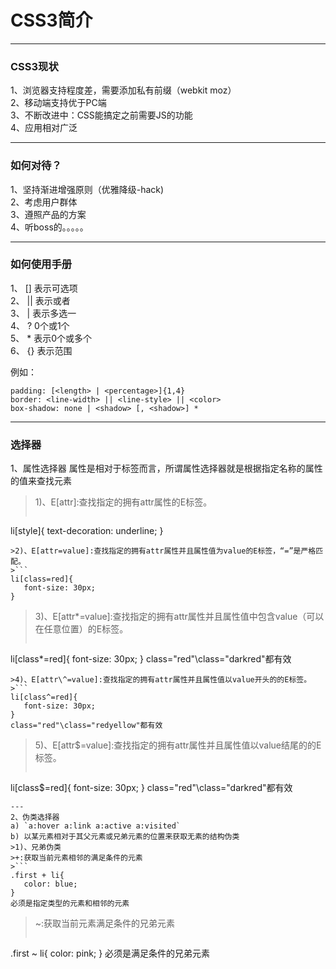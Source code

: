 # CSS3简介
- - -
### CSS3现状
 1、浏览器支持程度差，需要添加私有前缀（webkit moz）  
 2、移动端支持优于PC端  
 3、不断改进中：CSS能搞定之前需要JS的功能  
 4、应用相对广泛  
- - -
### 如何对待？
 1、坚持渐进增强原则（优雅降级-hack)  
 2、考虑用户群体  
 3、遵照产品的方案  
 4、听boss的。。。。。  
- - -
### 如何使用手册
 1、 [] 表示可选项  
 2、 || 表示或者  
 3、 |  表示多选一  
 4、 ?  0个或1个  
 5、 *  表示0个或多个  
 6、 {} 表示范围  

例如：
```
padding: [<length> | <percentage>]{1,4} 
border: <line-width> || <line-style> || <color>
box-shadow: none | <shadow> [, <shadow>] * 
```
- - -
### 选择器
 1、属性选择器
 属性是相对于标签而言，所谓属性选择器就是根据指定名称的属性的值来查找元素
>1)、E[attr]:查找指定的拥有attr属性的E标签。
>```
 li[style]{
 	text-decoration: underline;
 }
 ```
>2)、E[attr=value]:查找指定的拥有attr属性并且属性值为value的E标签，“=”是严格匹配。
>```
 li[class=red]{
 	font-size: 30px;
 }
 ```
>3)、E[attr\*=value]:查找指定的拥有attr属性并且属性值中包含value（可以在任意位置）的E标签。
>```
 li[class*=red]{
 	font-size: 30px;
 }
 class="red"\class="darkred"都有效
 ```
>4)、E[attr\^=value]:查找指定的拥有attr属性并且属性值以value开头的的E标签。
>```
 li[class^=red]{
 	font-size: 30px;
 }
 class="red"\class="redyellow"都有效
 ```
>5)、E[attr\$=value]:查找指定的拥有attr属性并且属性值以value结尾的的E标签。
>```
 li[class$=red]{
 	font-size: 30px;
 }
 class="red"\class="darkred"都有效
 ```
---
2、伪类选择器
a) `a:hover a:link a:active a:visited`
b) 以某元素相对于其父元素或兄弟元素的位置来获取无素的结构伪类
>1)、兄弟伪类
>+:获取当前元素相邻的满足条件的元素
>```
 .first + li{
 	color: blue;
 }
 必须是指定类型的元素和相邻的元素
 ```
>~:获取当前元素满足条件的兄弟元素
>```
 .first ~ li{
 	color: pink;
 }
 必须是满足条件的兄弟元素
 ```